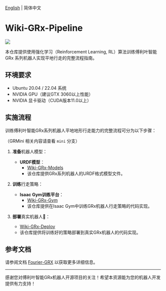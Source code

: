 [English](README.en.md) | 简体中文

# Wiki-GRx-Pipeline

![](pictures/7.png)

本仓库提供使用强化学习（Reinforcement Learning, RL）算法训练傅利叶智能 GRx 系列机器人实现平地行走的完整流程指南。

## 环境要求

- Ubuntu 20.04 / 22.04 系统
- NVIDIA GPU（建议GTX 3060以上性能）
- NVIDIA 显卡驱动（CUDA版本11.0以上）

## 实施流程

训练傅利叶智能GRx系列机器人平地地形行走能力的完整流程可分为以下步骤：

（GRMini 相关内容请查看 `mini` 分支）

1. **准备**机器人模型：
    - **URDF模型**：
        - [Wiki-GRx-Models](https://github.com/FFTAI/wiki-grx-models)
        - 该仓库提供GRx系列机器人的URDF格式模型文件。

2. **训练**行走策略：
    - **Isaac Gym训练平台**：
        - [Wiki-GRx-Gym](https://github.com/FFTAI/wiki-grx-gym)
        - 该仓库提供在Isaac Gym中训练GRx机器人行走策略的代码实现。

3. **部署**真实机器人🤖：
    - [Wiki-GRx-Deploy](https://github.com/FFTAI/wiki-grx-deploy)
    - 该仓库提供将训练好的策略部署到真实GRx机器人的代码实现。

## 参考文档

请参阅文档 [Fourier-GRX](https://fftai.github.io/fourier-grx/index.html#) 以获取更多详细信息。

---

感谢您对傅利叶智能GRx机器人开源项目的关注！希望本资源能为您的机器人开发提供有力支持！